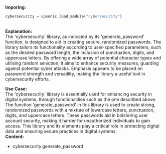 <b class="custom_code_highlight_green">Imporing:</b><br>
```python
cybersecurity = upsonic.load_module("cybersecurity")
```
<br><b class="custom_code_highlight_green">Explanation:</b><br>The 'cybersecurity' library, as indicated by its 'generate_password' function, is designed to aid in creating secure, randomized passwords. The library tailors its functionality according to user-specified parameters, such as the desired password length, the inclusion of punctuation, digits, and uppercase letters. By offering a wide array of potential character types and utilising random selection, it aims to enhance security measures, guarding against potential cyber attacks. Emphasis appears to be placed on password strength and versatility, making the library a useful tool in cybersecurity efforts.

<b class="custom_code_highlight_green">Use Case:</b><br>The 'cybersecurity' library is essentially used for enhancing security in digital systems, through functionalities such as the one described above. The function 'generate_password' in this library is used to create strong, randomized passwords with a mixture of lowercase letters, punctuation, digits, and uppercase letters. These passwords aid in bolstering user account security, making it harder for unauthorized individuals to gain access. This library and its elements play a critical role in protecting digital data and ensuring secure practices in digital systems.
<br><b class="custom_code_highlight_green">Content:</b><br>
  - cybersecurity.generate_password
